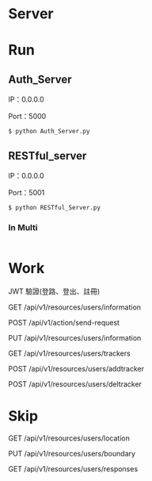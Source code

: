 # Server
# Run
## Auth_Server
IP：0.0.0.0

Port：5000
```
$ python Auth_Server.py
```

## RESTful_server
IP：0.0.0.0

Port：5001
```
$ python RESTful_Server.py
```

### In Multi
```

```

# Work
JWT 驗證(登路、登出、註冊)

GET /api/v1/resources/users/information

POST /api/v1/action/send-request

PUT /api/v1/resources/users/information

GET /api/v1/resources/users/trackers 

POST /api/v1/resources/users/addtracker 

POST /api/v1/resources/users/deltracker 

# Skip
GET /api/v1/resources/users/location

PUT /api/v1/resources/users/boundary

GET /api/v1/resources/users/responses